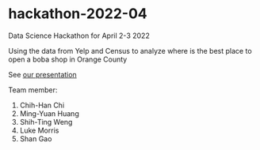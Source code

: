# hackathon-2022-04
Data Science Hackathon for April 2-3 2022

Using the data from Yelp and Census to analyze where is the best place to open a boba shop in Orange County

See [our presentation](https://github.com/morrisLuke/hackathon-2022-04/blob/master/Team%20Pearls%20-%20Boba%20shop%20analysis.pdf)

Team member:
  1. Chih-Han Chi
  2. Ming-Yuan Huang
  3. Shih-Ting Weng
  4. Luke Morris
  5. Shan Gao
